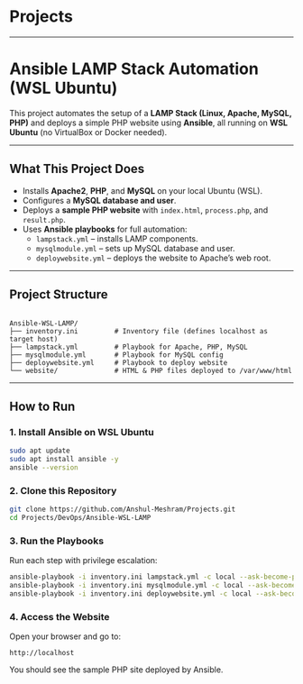 # Projects

---

# Ansible LAMP Stack Automation (WSL Ubuntu)

This project automates the setup of a **LAMP Stack (Linux, Apache, MySQL, PHP)** and deploys a simple PHP website using **Ansible**, all running on **WSL Ubuntu** (no VirtualBox or Docker needed).

---

## What This Project Does
- Installs **Apache2**, **PHP**, and **MySQL** on your local Ubuntu (WSL).
- Configures a **MySQL database and user**.
- Deploys a **sample PHP website** with `index.html`, `process.php`, and `result.php`.
- Uses **Ansible playbooks** for full automation:
  - `lampstack.yml` – installs LAMP components.
  - `mysqlmodule.yml` – sets up MySQL database and user.
  - `deploywebsite.yml` – deploys the website to Apache’s web root.

---

## Project Structure
```

Ansible-WSL-LAMP/
├── inventory.ini         # Inventory file (defines localhost as target host)
├── lampstack.yml         # Playbook for Apache, PHP, MySQL
├── mysqlmodule.yml       # Playbook for MySQL config
├── deploywebsite.yml     # Playbook to deploy website
└── website/              # HTML & PHP files deployed to /var/www/html

```

---

## How to Run

### 1. Install Ansible on WSL Ubuntu
```bash
sudo apt update
sudo apt install ansible -y
ansible --version
````

### 2. Clone this Repository

```bash
git clone https://github.com/Anshul-Meshram/Projects.git
cd Projects/DevOps/Ansible-WSL-LAMP
```

### 3. Run the Playbooks

Run each step with privilege escalation:

```bash
ansible-playbook -i inventory.ini lampstack.yml -c local --ask-become-pass
ansible-playbook -i inventory.ini mysqlmodule.yml -c local --ask-become-pass
ansible-playbook -i inventory.ini deploywebsite.yml -c local --ask-become-pass
```

### 4. Access the Website

Open your browser and go to:

```
http://localhost
```

You should see the sample PHP site deployed by Ansible.
